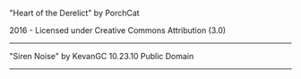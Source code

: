 "Heart of the Derelict"
by PorchCat

2016 - Licensed under
Creative Commons
Attribution (3.0)

---

"Siren Noise"
by KevanGC
10.23.10
Public Domain

---
